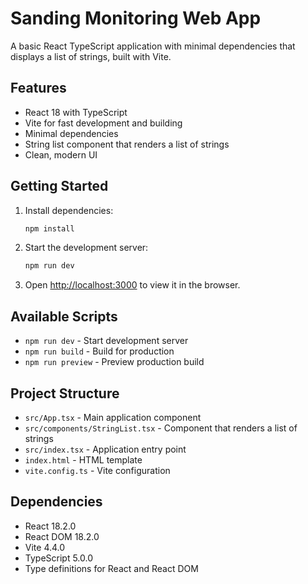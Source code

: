 # Sanding Monitoring Web App

A basic React TypeScript application with minimal dependencies that displays a list of strings, built with Vite.

## Features

- React 18 with TypeScript
- Vite for fast development and building
- Minimal dependencies
- String list component that renders a list of strings
- Clean, modern UI

## Getting Started

1. Install dependencies:
   ```bash
   npm install
   ```

2. Start the development server:
   ```bash
   npm run dev
   ```

3. Open [http://localhost:3000](http://localhost:3000) to view it in the browser.

## Available Scripts

- `npm run dev` - Start development server
- `npm run build` - Build for production
- `npm run preview` - Preview production build

## Project Structure

- `src/App.tsx` - Main application component
- `src/components/StringList.tsx` - Component that renders a list of strings
- `src/index.tsx` - Application entry point
- `index.html` - HTML template
- `vite.config.ts` - Vite configuration

## Dependencies

- React 18.2.0
- React DOM 18.2.0
- Vite 4.4.0
- TypeScript 5.0.0
- Type definitions for React and React DOM
